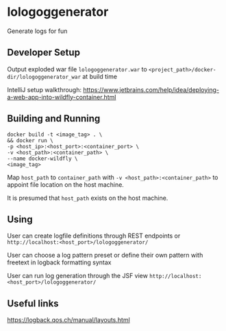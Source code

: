 # lologoggenerator
Generate logs for fun

## Developer Setup

Output exploded war file `lologoggenerator.war` to `<project_path>/docker-dir/lologoggenerator_war` at build time

IntelliJ setup walkthrough: https://www.jetbrains.com/help/idea/deploying-a-web-app-into-wildfly-container.html

## Building and Running

```
docker build -t <image_tag> . \
&& docker run \
-p <host_ip>:<host_port>:<container_port> \
-v <host_path>:<container_path> \
--name docker-wildfly \
<image_tag> 
```

Map `host_path` to `container_path` with `-v <host_path>:<container_path>` to appoint file location on the host machine.

It is presumed that `host_path` exists on the host machine.

## Using
User can create logfile definitions through REST endpoints or `http://localhost:<host_port>/lologoggenerator/`

User can choose a log pattern preset or define their own pattern with freetext in logback formatting syntax 

User can run log generation through the JSF view `http://localhost:<host_port>/lologoggenerator/`

## Useful links
https://logback.qos.ch/manual/layouts.html

